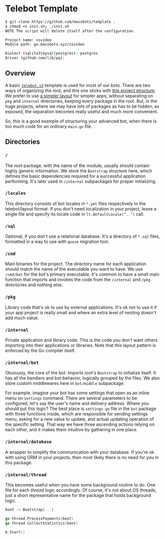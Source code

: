 # Telebot Template

```bash
$ git clone https://github.com/massbots/template .
$ chmod +x init.sh; ./init.sh
NOTE The script will delete itself after the configuration.

Project name: ssvideo
Module path: go.massbots.xyz/ssvideo

Dialect (sqlite3|mysql|postgres): postgres
Driver (github.com/lib/pq):
```

## Overview

A basic [`telebot.v3`](https://github.com/tucnak/telebot/tree/v3) template is used for most of our bots. There are two ways of organizing the root, and this one sticks with [this project structure](https://github.com/golang-standards/project-layout). We prefer to use [a simpler layout](https://github.com/massbots/template/tree/alt) for simpler apps, without separating on `pkg` and `internal` directories, keeping every package in the root. But, in the huge projects, where we may have lots of packages as has to be hidden, as exposed, the separation becomes really useful and much more convenient.

So, this is a good example of structuring your advanced bot, when there is too much code for an ordinary `main.go` file.

## Directories

### `/`

The root package, with the name of the module, usually should contain highly generic information. We store the `Bootstrap` structure here, which defines the basic dependencies required for a successful application performing. It's later used in `/internal` subpackages for proper initializing.

### `/locales`

This directory consists of bot locales in `*.yml` files respectively to the telebot/layout format. If you don't need localization in your project, leave a single file and specify its locale code in `lt.DefaultLocale("..")` call.


### `/sql`

Optional, if you don't use a relational database. It's a directory of `*.sql` files, formatted in a way to use with `goose` migration tool.

### `/cmd`

Main binaries for the project. The directory name for each application should match the name of the executable you want to have. We use `/cmd/bot` for the bot's primary executable. It's common to have a small main function that imports and invokes the code from the `/internal` and `/pkg` directories and nothing else.

### `/pkg`

Library code that's ok to use by external applications. It's ok not to use it if your app project is really small and where an extra level of nesting doesn't add much value.

### `/internal`

Private application and library code. This is the code you don't want others importing into their applications or libraries. Note that this layout pattern is enforced by the Go compiler itself.

### `/internal/bot`

Obviously, the core of the bot. Imports root's `Bootstrap` to initialize itself. It has all the handlers and bot behavior, logically grouped by the files. We also store custom middlewares here in `bot/middle` subpackage.

For example, imagine your bot has some settings that open as an inline menu on `settings` command. There are several parameters to be configured, let's say the user's name and delivery address. Where you should put this logic? The best place is `settings.go` file in the `bot` package with three functions inside, which are responsible for sending settings menu, asking for a new value to update, and actual updating operation of the specific setting. That way we have three ascending actions relying on each other, and it makes them intuitive by gathering in one place.

### `/internal/database`

A wrapper to simplify the communication with your database. If you're ok with using ORM in your projects, then most likely there is no need for you in this package.

### `/internal/thread`

This becomes useful when you have some background routine to do. One file for each *thread* logic accordingly. Of course, it's not about OS threads, just a short representative name for the package that holds background logic.

```go
boot := Bootstrap{...}

go thread.ProcessPayments(boot)
go thread.CollectStatistics(boot)

b.Start()
```
